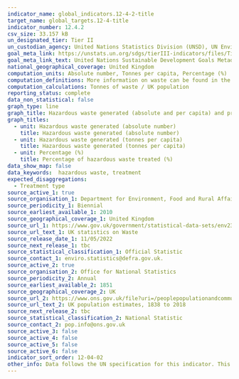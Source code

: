 ```yaml
---
indicator_name: global_indicators.12-4-2-title
target_name: global_targets.12-4-title
indicator_number: 12.4.2
csv_size: 33.157 kB
un_designated_tier: Tier II
un_custodian_agency: United Nations Statistics Division (UNSD), UN Environment (UNEP)
goal_meta_link: https://unstats.un.org/sdgs/tierIII-indicators/files/Tier3-12-04-02.pdf
goal_meta_link_text: United Nations Sustainable Development Goals Metadata (PDF 4.0 MB)
national_geographical_coverage: United Kingdom
computation_units: Absolute number, Tonnes per capita, Percentage (%)
computation_definitions: More information on waste can be found in the Eurostat publication <a href="https://ec.europa.eu/eurostat/documents/3859598/5915865/KS-RA-10-011-EN.PDF/39cda22f-3449-4cf6-98a6-280193bf770c">'Manual on Waste Statistics'</a>.
computation_calculations: Tonnes of waste / UK population 
reporting_status: complete
data_non_statistical: false
graph_type: line
graph_title: Hazardous waste generated (absolute and per capita) and proportion of hazardous waste treated, by type of treatment 
graph_titles:
  - unit: Hazardous waste generated (absolute number)
    title: Hazardous waste generated (absolute number)
  - unit: Hazardous waste generated (tonnes per capita)
    title: Hazardous waste generated (tonnes per capita)
  - unit: Percentage (%)
    title: Percentage of hazardous waste treated (%) 
data_show_map: false
data_keywords:  hazardous waste, treatment 
expected_disaggregations:
  - Treatment type
source_active_1: true
source_organisation_1: Department for Environment, Food and Rural Affairs
source_periodicity_1: Biennial
source_earliest_available_1: 2010
source_geographical_coverage_1: United Kingdom
source_url_1: https://www.gov.uk/government/statistical-data-sets/env23-uk-waste-data-and-management
source_url_text_1: UK statistics on Waste 
source_release_date_1: 11/05/2022
source_next_release_1: tbc
source_statistical_classification_1: Official Statistic
source_contact_1: enviro.statistics@defra.gov.uk.
source_active_2: true
source_organisation_2: Office for National Statistics
source_periodicity_2: Annual
source_earliest_available_2: 1851
source_geographical_coverage_2: UK
source_url_2: https://www.ons.gov.uk/file?uri=/peoplepopulationandcommunity/populationandmigration/populationestimates/datasets/populationestimatesforukenglandandwalesscotlandandnorthernireland/mid2001tomid2018detailedtimeseries/ukpopulationestimates18382018.xlsx
source_url_text_2: UK population estimates, 1838 to 2018
source_next_release_2: tbc
source_statistical_classification_2: National Statistic 
source_contact_2: pop.info@ons.gov.uk
source_active_3: false
source_active_4: false
source_active_5: false
source_active_6: false
indicator_sort_order: 12-04-02
other_info: Data follows the UN specification for this indicator. This indicator has been identified in collaboration with topic experts.
---
```

